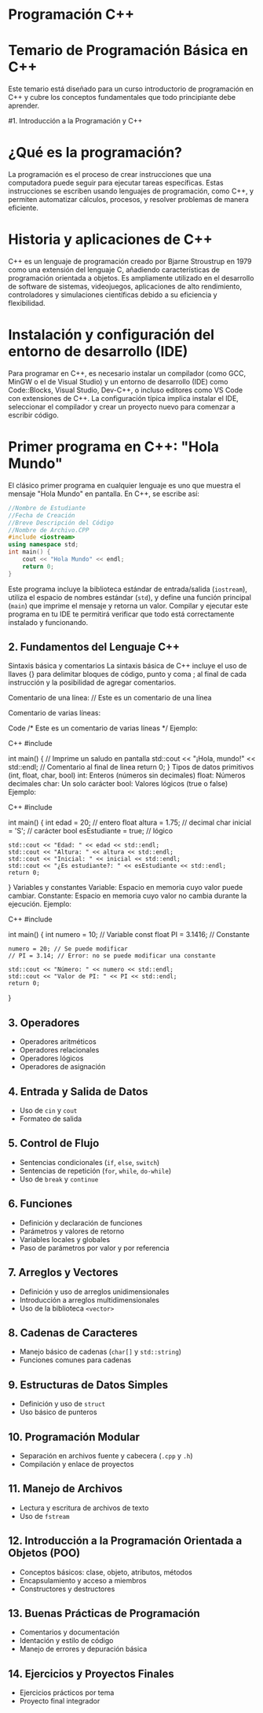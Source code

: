 # Programación C++

# Temario de Programación Básica en C++

Este temario está diseñado para un curso introductorio de programación en C++ y cubre los conceptos fundamentales que todo principiante debe aprender.

#1. Introducción a la Programación y C++
# ¿Qué es la programación?
La programación es el proceso de crear instrucciones que una computadora puede seguir para ejecutar tareas específicas. Estas instrucciones se escriben usando lenguajes de programación, como C++, y permiten automatizar cálculos, procesos, y resolver problemas de manera eficiente.

# Historia y aplicaciones de C++
C++ es un lenguaje de programación creado por Bjarne Stroustrup en 1979 como una extensión del lenguaje C, añadiendo características de programación orientada a objetos. Es ampliamente utilizado en el desarrollo de software de sistemas, videojuegos, aplicaciones de alto rendimiento, controladores y simulaciones científicas debido a su eficiencia y flexibilidad.

# Instalación y configuración del entorno de desarrollo (IDE)
Para programar en C++, es necesario instalar un compilador (como GCC, MinGW o el de Visual Studio) y un entorno de desarrollo (IDE) como Code::Blocks, Visual Studio, Dev-C++, o incluso editores como VS Code con extensiones de C++. La configuración típica implica instalar el IDE, seleccionar el compilador y crear un proyecto nuevo para comenzar a escribir código.

# Primer programa en C++: "Hola Mundo"
El clásico primer programa en cualquier lenguaje es uno que muestra el mensaje "Hola Mundo" en pantalla. En C++, se escribe así:

```cpp
//Nombre de Estudiante  
//Fecha de Creación  
//Breve Descripción del Código  
//Nombre de Archivo.CPP  
#include <iostream>
using namespace std;  
int main() {  
    cout << "Hola Mundo" << endl;  
    return 0;  
}  
```

Este programa incluye la biblioteca estándar de entrada/salida (`iostream`), utiliza el espacio de nombres estándar (`std`), y define una función principal (`main`) que imprime el mensaje y retorna un valor. Compilar y ejecutar este programa en tu IDE te permitirá verificar que todo está correctamente instalado y funcionando.


## 2. Fundamentos del Lenguaje C++
Sintaxis básica y comentarios
La sintaxis básica de C++ incluye el uso de llaves {} para delimitar bloques de código, punto y coma ; al final de cada instrucción y la posibilidad de agregar comentarios.

Comentario de una línea:
// Este es un comentario de una línea

Comentario de varias líneas:

Code
/* Este es un 
   comentario de 
   varias líneas */
Ejemplo:

C++
#include <iostream>

int main() {
    // Imprime un saludo en pantalla
    std::cout << "¡Hola, mundo!" << std::endl; // Comentario al final de línea
    return 0;
}
Tipos de datos primitivos (int, float, char, bool)
int: Enteros (números sin decimales)
float: Números decimales
char: Un solo carácter
bool: Valores lógicos (true o false)
Ejemplo:

C++
#include <iostream>

int main() {
    int edad = 20;            // entero
    float altura = 1.75;      // decimal
    char inicial = 'S';       // carácter
    bool esEstudiante = true; // lógico

    std::cout << "Edad: " << edad << std::endl;
    std::cout << "Altura: " << altura << std::endl;
    std::cout << "Inicial: " << inicial << std::endl;
    std::cout << "¿Es estudiante?: " << esEstudiante << std::endl;
    return 0;
}
Variables y constantes
Variable: Espacio en memoria cuyo valor puede cambiar.
Constante: Espacio en memoria cuyo valor no cambia durante la ejecución.
Ejemplo:

C++
#include <iostream>

int main() {
    int numero = 10;           // Variable
    const float PI = 3.1416;   // Constante

    numero = 20; // Se puede modificar
    // PI = 3.14; // Error: no se puede modificar una constante

    std::cout << "Número: " << numero << std::endl;
    std::cout << "Valor de PI: " << PI << std::endl;
    return 0;
}

## 3. Operadores
- Operadores aritméticos
- Operadores relacionales
- Operadores lógicos
- Operadores de asignación

## 4. Entrada y Salida de Datos
- Uso de `cin` y `cout`
- Formateo de salida

## 5. Control de Flujo
- Sentencias condicionales (`if`, `else`, `switch`)
- Sentencias de repetición (`for`, `while`, `do-while`)
- Uso de `break` y `continue`

## 6. Funciones
- Definición y declaración de funciones
- Parámetros y valores de retorno
- Variables locales y globales
- Paso de parámetros por valor y por referencia

## 7. Arreglos y Vectores
- Definición y uso de arreglos unidimensionales
- Introducción a arreglos multidimensionales
- Uso de la biblioteca `<vector>`

## 8. Cadenas de Caracteres
- Manejo básico de cadenas (`char[]` y `std::string`)
- Funciones comunes para cadenas

## 9. Estructuras de Datos Simples
- Definición y uso de `struct`
- Uso básico de punteros

## 10. Programación Modular
- Separación en archivos fuente y cabecera (`.cpp` y `.h`)
- Compilación y enlace de proyectos

## 11. Manejo de Archivos
- Lectura y escritura de archivos de texto
- Uso de `fstream`

## 12. Introducción a la Programación Orientada a Objetos (POO)
- Conceptos básicos: clase, objeto, atributos, métodos
- Encapsulamiento y acceso a miembros
- Constructores y destructores

## 13. Buenas Prácticas de Programación
- Comentarios y documentación
- Identación y estilo de código
- Manejo de errores y depuración básica

## 14. Ejercicios y Proyectos Finales
- Ejercicios prácticos por tema
- Proyecto final integrador
